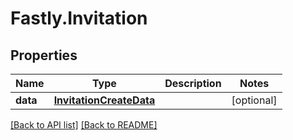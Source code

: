 # Fastly.Invitation

## Properties

Name | Type | Description | Notes
------------ | ------------- | ------------- | -------------
**data** | [**InvitationCreateData**](InvitationCreateData.md) |  | [optional] 


[[Back to API list]](../../README.md#endpoints) [[Back to README]](../../README.md)
